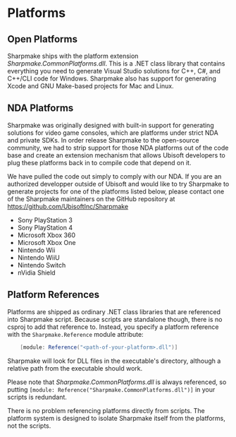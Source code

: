 Platforms
=========


Open Platforms
--------------
Sharpmake ships with the platform extension *Sharpmake.CommonPlatforms.dll*.
This is a .NET class library that contains everything you need to generate
Visual Studio solutions for C++, C#, and C++/CLI code for Windows. Sharpmake
also has support for generating Xcode and GNU Make-based projects for Mac and
Linux.


NDA Platforms
-------------
Sharpmake was originally designed with built-in support for generating
solutions for video game consoles, which are platforms under strict NDA and
private SDKs. In order release Sharpmake to the open-source community, we had
to strip support for those NDA platforms out of the code base and create an
extension mechanism that allows Ubisoft developers to plug these platforms
back in to compile code that depend on it.

We have pulled the code out simply to comply with our NDA. If you are an
authorized developper outside of Ubisoft and would like to try Sharpmake to
generate projects for one of the platforms listed below, please contact one of
the Sharpmake maintainers on the GitHub repository at
https://github.com/UbisoftInc/Sharpmake

* Sony PlayStation 3
* Sony PlayStation 4
* Microsoft Xbox 360
* Microsoft Xbox One
* Nintendo Wii
* Nintendo WiiU
* Nintendo Switch
* nVidia Shield


Platform References
-------------------
Platforms are shipped as ordinary .NET class libraries that are referenced into
Sharpmake script. Because scripts are standalone though, there is no csproj to
add that reference to. Instead, you specify a platform reference with the
`Sharpmake.Reference` module attribute:
```cs
    [module: Reference("<path-of-your-platform>.dll")]
```

Sharpmake will look for DLL files in the executable's directory, although a
relative path from the executable should work.

Please note that *Sharpmake.CommonPlatforms.dll* is always referenced, so
putting `[module: Reference("Sharpmake.CommonPlatforms.dll")]` in your scripts
is redundant.

There is no problem referencing platforms directly from scripts. The platform
system is designed to isolate Sharpmake itself from the platforms, not the
scripts.
